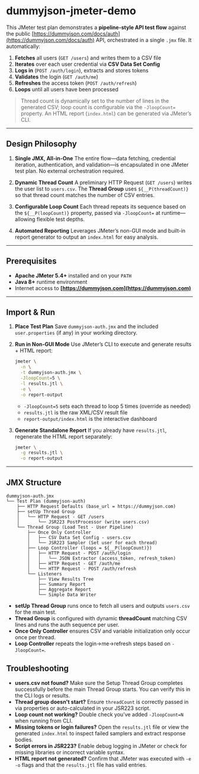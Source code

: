 # dummyjson-jmeter-demo

This JMeter test plan demonstrates a **pipeline-style API test flow** against the public [https://dummyjson.com/docs/auth](https://dummyjson.com/docs/auth) API, orchestrated in a single `.jmx` file. It automatically:

1. **Fetches** all users (`GET /users`) and writes them to a CSV file
2. **Iterates** over each user credential via **CSV Data Set Config**
3. **Logs in** (`POST /auth/login`), extracts and stores tokens
4. **Validates** the login (`GET /auth/me`)
5. **Refreshes** the access token (`POST /auth/refresh`)
6. **Loops** until all users have been processed

> Thread count is dynamically set to the number of lines in the generated CSV; loop count is configurable via the `-JloopCount=` property. An HTML report (`index.html`) can be generated via JMeter’s CLI.

---

## Design Philosophy

1. **Single JMX, All-in-One**
   The entire flow—data fetching, credential iteration, authentication, and validation—is encapsulated in one JMeter test plan. No external orchestration required.

2. **Dynamic Thread Count**
   A preliminary HTTP Request (`GET /users`) writes the user list to `users.csv`. The **Thread Group** uses `${__P(threadCount)}` so that thread count matches the number of CSV entries.

3. **Configurable Loop Count**
   Each thread repeats its sequence based on the `${__P(loopCount)}` property, passed via `-JloopCount=` at runtime—allowing flexible test depths.

4. **Automated Reporting**
   Leverages JMeter’s non-GUI mode and built-in report generator to output an `index.html` for easy analysis.

---

## Prerequisites

* **Apache JMeter 5.4+** installed and on your `PATH`
* **Java 8+** runtime environment
* Internet access to **[https://dummyjson.com](https://dummyjson.com)**

---

## Import & Run

1. **Place Test Plan**
   Save `dummyjson-auth.jmx` and the included `user.properties` (if any) in your working directory.

2. **Run in Non-GUI Mode**
   Use JMeter’s CLI to execute and generate results + HTML report:

   ```bash
   jmeter \
     -n \
     -t dummyjson-auth.jmx \
     -JloopCount=5 \
     -l results.jtl \
     -e \
     -o report-output
   ```

   * `-JloopCount=5` sets each thread to loop 5 times (override as needed)
   * `results.jtl` is the raw XML/CSV result file
   * `report-output/index.html` is the interactive dashboard

3. **Generate Standalone Report**
   If you already have `results.jtl`, regenerate the HTML report separately:

   ```bash
   jmeter \
     -g results.jtl \
     -o report-output
   ```

---

## JMX Structure

```
dummyjson-auth.jmx
└── Test Plan (dummyjson-auth)
    ├── HTTP Request Defaults (base_url = https://dummyjson.com)
    ├── setUp Thread Group
    │   └── HTTP Request - GET /users
    │       └── JSR223 PostProcessor (write users.csv)
    └── Thread Group (Load Test - User Pipeline)
        ├── Once Only Controller
        │   ├── CSV Data Set Config - users.csv
        │   └── JSR223 Sampler (Set user for each thread)
        ├── Loop Controller (loops = ${__P(loopCount)})
        │   ├── HTTP Request - POST /auth/login
        │   │   └── JSON Extractor (access_token, refresh_token)
        │   ├── HTTP Request - GET /auth/me
        │   └── HTTP Request - POST /auth/refresh
        └── Listeners
            ├── View Results Tree
            ├── Summary Report
            ├── Aggregate Report
            └── Simple Data Writer
```

* **setUp Thread Group** runs once to fetch all users and outputs `users.csv` for the main test.
* **Thread Group** is configured with dynamic **threadCount** matching CSV lines and runs the auth sequence per user.
* **Once Only Controller** ensures CSV and variable initialization only occur once per thread.
* **Loop Controller** repeats the login→me→refresh steps based on `-JloopCount=`.

## Troubleshooting

* **users.csv not found?** Make sure the Setup Thread Group completes successfully before the main Thread Group starts. You can verify this in the CLI logs or results.
* **Thread group doesn't start?** Ensure `threadCount` is correctly passed in via properties or auto-calculated in your JSR223 script.
* **Loop count not working?** Double check you’ve added `-JloopCount=N` when running from CLI.
* **Missing tokens or login failures?** Open the `results.jtl` file or view the generated `index.html` to inspect failed samplers and extract response bodies.
* **Script errors in JSR223?** Enable debug logging in JMeter or check for missing libraries or incorrect variable syntax.
* **HTML report not generated?** Confirm that JMeter was executed with `-e -o` flags and that the `results.jtl` file has valid entries.

